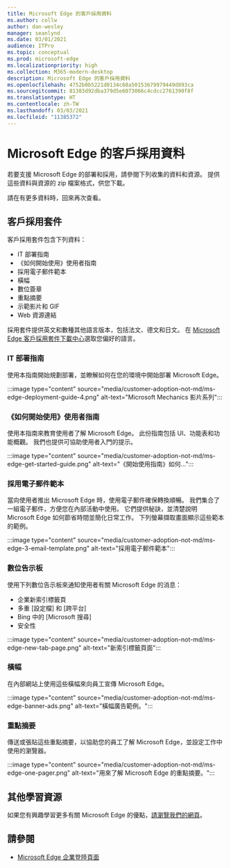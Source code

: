 ```yaml
---
title: Microsoft Edge 的客戶採用資料
ms.author: collw
author: dan-wesley
manager: seanlynd
ms.date: 03/01/2021
audience: ITPro
ms.topic: conceptual
ms.prod: microsoft-edge
ms.localizationpriority: high
ms.collection: M365-modern-desktop
description: Microsoft Edge 的客戶採用資料
ms.openlocfilehash: 4752b0b5221d0134c68a50153679979449d893ca
ms.sourcegitcommit: 81383d92dba379d5e6073066c4cdcc2761390f8f
ms.translationtype: HT
ms.contentlocale: zh-TW
ms.lasthandoff: 03/03/2021
ms.locfileid: "11385372"
---
```

# <a name="customer-adoption-materials-for-microsoft-edge"></a>Microsoft Edge 的客戶採用資料

若要支援 Microsoft Edge 的部署和採用，請參閱下列收集的資料和資源。 提供這些資料與資源的 zip 檔案格式，供您下載。

請在有更多資料時，回來再次查看。

## <a name="customer-adoption-kit"></a>客戶採用套件

客戶採用套件包含下列資料：

- IT 部署指南
- 《如何開始使用》使用者指南
- 採用電子郵件範本
- 橫幅
- 數位簽章
- 重點摘要
- 示範影片和 GIF
- Web 資源連結

採用套件提供英文和數種其他語言版本，包括法文、德文和日文。 在 [Microsoft Edge 客戶採用套件下載中心](https://www.microsoft.com/download/details.aspx?id=102119)選取您偏好的語言。

### <a name="it-deployment-guide"></a>IT 部署指南

使用本指南開始規劃部署，並瞭解如何在您的環境中開始部署 Microsoft Edge。

:::image type="content" source="media/customer-adoption-not-md/ms-edge-deployment-guide-4.png" alt-text="Microsoft Mechanics 影片系列":::

### <a name="how-to-get-started-user-guide"></a>《如何開始使用》使用者指南

使用本指南來教育使用者了解 Microsoft Edge。 此份指南包括 UI、功能表和功能概觀。 我們也提供可協助使用者入門的提示。

:::image type="content" source="media/customer-adoption-not-md/ms-edge-get-started-guide.png" alt-text="《開始使用指南》如何...":::

### <a name="adoption-email-templates"></a>採用電子郵件範本

當向使用者推出 Microsoft Edge 時，使用電子郵件確保轉換順暢。 我們集合了一組電子郵件，方便您在內部活動中使用。 它們提供秘訣，並清楚說明 Microsoft Edge 如何節省時間並簡化日常工作。 下列螢幕擷取畫面顯示這些範本的範例。

:::image type="content" source="media/customer-adoption-not-md/ms-edge-3-email-template.png" alt-text="採用電子郵件範本":::

### <a name="digital-signage"></a>數位告示板

使用下列數位告示板來通知使用者有關 Microsoft Edge 的消息：

- 企業新索引標籤頁
- 多重 [設定檔] 和 [跨平台]
- Bing 中的 [Microsoft 搜尋]
- 安全性

:::image type="content" source="media/customer-adoption-not-md/ms-edge-new-tab-page.png" alt-text="新索引標籤頁面":::

### <a name="banners"></a>橫幅

在內部網站上使用這些橫幅來向員工宣傳 Microsoft Edge。

:::image type="content" source="media/customer-adoption-not-md/ms-edge-banner-ads.png" alt-text="橫幅廣告範例。":::

### <a name="one-pagers"></a>重點摘要

傳送或張貼這些重點摘要，以協助您的員工了解 Microsoft Edge，並設定工作中使用的瀏覽器。

:::image type="content" source="media/customer-adoption-not-md/ms-edge-one-pager.png" alt-text="用來了解 Microsoft Edge 的重點摘要。":::

## <a name="other-learning-resources"></a>其他學習資源

如果您有興趣學習更多有關 Microsoft Edge 的優點，[請瀏覽我們的網頁](https://www.microsoft.com/edge/business)。

## <a name="see-also"></a>請參閱

- [Microsoft Edge 企業登陸頁面](https://aka.ms/EdgeEnterprise)
